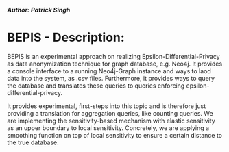 ***Author: Patrick Singh***

# BEPIS - Description:
BEPIS is an experimental approach on realizing Epsilon-Differential-Privacy as data anonymization technique for
graph database, e.g. Neo4j. It provides a console interface to a running Neo4j-Graph instance and ways to laod data
into the system, as .csv files. Furthermore, it provides ways to query the database and translates these queries to queries
enforcing epsilon-differential-privacy.

It provides experimental, first-steps into this topic and is therefore just providing a translation for aggregation queries, like counting queries. We are implementing the sensitivity-based mechanism with elastic sensitivity as an upper boundary to local sensitivity.
Concretely, we are applying a smoothing function on top of local sensitivity to ensure a certain distance to the true database.

